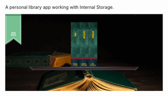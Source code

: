 A personal library app working with Internal Storage.

![Image of My Library](https://github.com/BojoZahariev/My_Library/blob/master/images/Capture.PNG)


